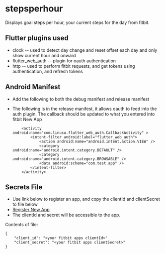 # stepsperhour

Displays goal steps per hour, your current steps for the day from fitbit.

## Flutter plugins used

- clock -- used to detect day change and reset offset each day and only show current hour and onward
- flutter_web_auth -- plugin for oauth authentication
- http -- used to perform fitbit requests, and get tokens using authentication, and refresh tokens

## Android Manifest

- Add the following to both the debug manifest and release manifest

    <uses-permission android:name="android.permission.INTERNET"/>

- The following is in the release manifest, it allows oauth to feed into the auth plugin.  The callback should be updated to what you entered into fitbit New App

          <activity android:name="com.linusu.flutter_web_auth.CallbackActivity" >
              <intent-filter android:label="flutter_web_auth">
                  <action android:name="android.intent.action.VIEW" />
                  <category android:name="android.intent.category.DEFAULT" />
                  <category android:name="android.intent.category.BROWSABLE" />
                  <data android:scheme="com.test.app" />
              </intent-filter>
          </activity>

## Secrets File

- Use link below to register an app, and copy the clientId and clientSecret to file below
- [Register New App](https://dev.fitbit.com/apps/new)
- The clientId and secret will be accessible to the app.

Contents of file:

    {
        "client_id": "<your fitbit apps clientId>"
        "client_secret": "<your fitbit apps clientSecret>"
    }
